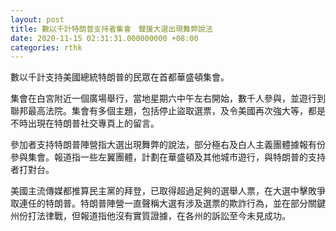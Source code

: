```yaml
---
layout: post
title: 數以千計特朗普支持者集會　聲援大選出現舞弊說法
date: 2020-11-15 02:31:31.000000000 +08:00
categories: rthk
---
```


數以千計支持美國總統特朗普的民眾在首都華盛頓集會。

集會在白宮附近一個廣場舉行，當地星期六中午左右開始，數千人參與，並遊行到聯邦最高法院。集會有多個主題，包括停止盜取選票，及令美國再次強大等，都是不時出現在特朗普社交專頁上的留言。

參加者支持特朗普陣營指大選出現舞弊的說法，部分極右及白人主義團體據報有份參與集會。報道指一些左翼團體，計劃在華盛頓及其他城市遊行，與特朗普的支持者打對台。

美國主流傳媒都推算民主黨的拜登，已取得超過足夠的選舉人票，在大選中擊敗爭取連任的特朗普。特朗普陣營一直聲稱大選有涉及選票的欺詐行為，並在部分關鍵州份打法律戰，但報道指他沒有實質證據，在各州的訴訟至今未見成功。
